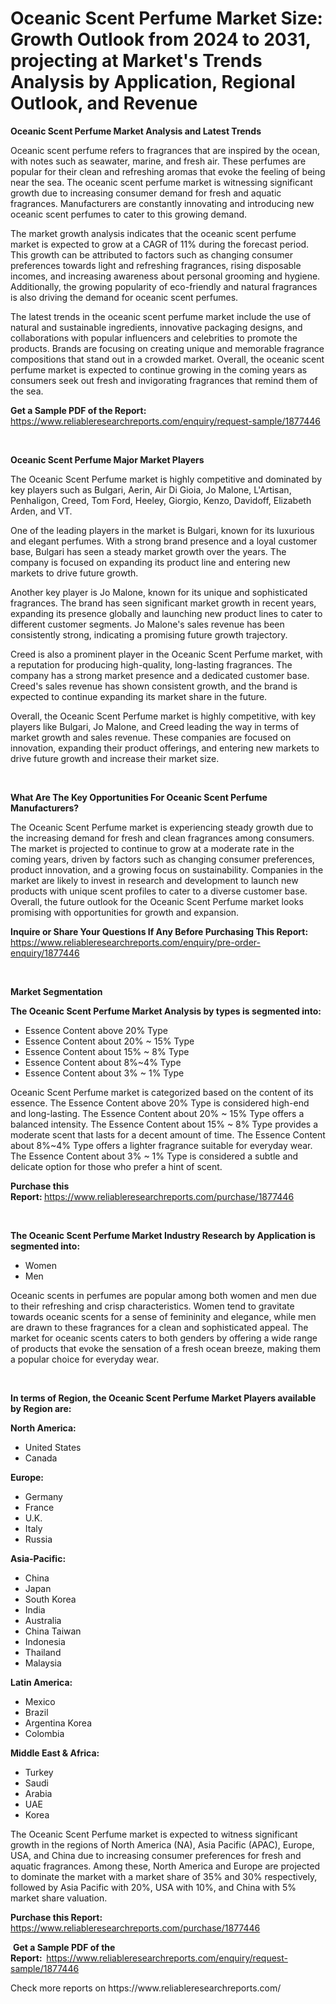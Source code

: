 <p><h1>Oceanic Scent Perfume Market Size: Growth Outlook from 2024 to 2031, projecting at Market's Trends Analysis by Application, Regional Outlook, and Revenue</h1></p><p><strong>Oceanic Scent Perfume Market Analysis and Latest Trends</strong></p>
<p><p>Oceanic scent perfume refers to fragrances that are inspired by the ocean, with notes such as seawater, marine, and fresh air. These perfumes are popular for their clean and refreshing aromas that evoke the feeling of being near the sea. The oceanic scent perfume market is witnessing significant growth due to increasing consumer demand for fresh and aquatic fragrances. Manufacturers are constantly innovating and introducing new oceanic scent perfumes to cater to this growing demand.</p><p>The market growth analysis indicates that the oceanic scent perfume market is expected to grow at a CAGR of 11% during the forecast period. This growth can be attributed to factors such as changing consumer preferences towards light and refreshing fragrances, rising disposable incomes, and increasing awareness about personal grooming and hygiene. Additionally, the growing popularity of eco-friendly and natural fragrances is also driving the demand for oceanic scent perfumes.</p><p>The latest trends in the oceanic scent perfume market include the use of natural and sustainable ingredients, innovative packaging designs, and collaborations with popular influencers and celebrities to promote the products. Brands are focusing on creating unique and memorable fragrance compositions that stand out in a crowded market. Overall, the oceanic scent perfume market is expected to continue growing in the coming years as consumers seek out fresh and invigorating fragrances that remind them of the sea.</p></p>
<p><strong>Get a Sample PDF of the Report:&nbsp;</strong> <a href="https://www.reliableresearchreports.com/enquiry/request-sample/1877446">https://www.reliableresearchreports.com/enquiry/request-sample/1877446</a></p>
<p>&nbsp;</p>
<p><strong>Oceanic Scent Perfume Major Market Players</strong></p>
<p><p>The Oceanic Scent Perfume market is highly competitive and dominated by key players such as Bulgari, Aerin, Air Di Gioia, Jo Malone, L'Artisan, Penhaligon, Creed, Tom Ford, Heeley, Giorgio, Kenzo, Davidoff, Elizabeth Arden, and VT.</p><p>One of the leading players in the market is Bulgari, known for its luxurious and elegant perfumes. With a strong brand presence and a loyal customer base, Bulgari has seen a steady market growth over the years. The company is focused on expanding its product line and entering new markets to drive future growth.</p><p>Another key player is Jo Malone, known for its unique and sophisticated fragrances. The brand has seen significant market growth in recent years, expanding its presence globally and launching new product lines to cater to different customer segments. Jo Malone's sales revenue has been consistently strong, indicating a promising future growth trajectory.</p><p>Creed is also a prominent player in the Oceanic Scent Perfume market, with a reputation for producing high-quality, long-lasting fragrances. The company has a strong market presence and a dedicated customer base. Creed's sales revenue has shown consistent growth, and the brand is expected to continue expanding its market share in the future.</p><p>Overall, the Oceanic Scent Perfume market is highly competitive, with key players like Bulgari, Jo Malone, and Creed leading the way in terms of market growth and sales revenue. These companies are focused on innovation, expanding their product offerings, and entering new markets to drive future growth and increase their market size.</p></p>
<p>&nbsp;</p>
<p><strong>What Are The Key Opportunities For Oceanic Scent Perfume Manufacturers?</strong></p>
<p><p>The Oceanic Scent Perfume market is experiencing steady growth due to the increasing demand for fresh and clean fragrances among consumers. The market is projected to continue to grow at a moderate rate in the coming years, driven by factors such as changing consumer preferences, product innovation, and a growing focus on sustainability. Companies in the market are likely to invest in research and development to launch new products with unique scent profiles to cater to a diverse customer base. Overall, the future outlook for the Oceanic Scent Perfume market looks promising with opportunities for growth and expansion.</p></p>
<p><strong>Inquire or Share Your Questions If Any Before Purchasing This Report:</strong> <a href="https://www.reliableresearchreports.com/enquiry/pre-order-enquiry/1877446">https://www.reliableresearchreports.com/enquiry/pre-order-enquiry/1877446</a></p>
<p>&nbsp;</p>
<p><strong>Market Segmentation</strong></p>
<p><strong>The Oceanic Scent Perfume Market Analysis by types is segmented into:</strong></p>
<p><ul><li>Essence Content above 20% Type</li><li>Essence Content about 20% ~ 15% Type</li><li>Essence Content about 15% ~ 8% Type</li><li>Essence Content about 8%~4% Type</li><li>Essence Content about 3% ~ 1% Type</li></ul></p>
<p><p>Oceanic Scent Perfume market is categorized based on the content of its essence. The Essence Content above 20% Type is considered high-end and long-lasting. The Essence Content about 20% ~ 15% Type offers a balanced intensity. The Essence Content about 15% ~ 8% Type provides a moderate scent that lasts for a decent amount of time. The Essence Content about 8%~4% Type offers a lighter fragrance suitable for everyday wear. The Essence Content about 3% ~ 1% Type is considered a subtle and delicate option for those who prefer a hint of scent.</p></p>
<p><strong>Purchase this Report:&nbsp;</strong><a href="https://www.reliableresearchreports.com/purchase/1877446">https://www.reliableresearchreports.com/purchase/1877446</a></p>
<p>&nbsp;</p>
<p><strong>The Oceanic Scent Perfume Market Industry Research by Application is segmented into:</strong></p>
<p><ul><li>Women</li><li>Men</li></ul></p>
<p><p>Oceanic scents in perfumes are popular among both women and men due to their refreshing and crisp characteristics. Women tend to gravitate towards oceanic scents for a sense of femininity and elegance, while men are drawn to these fragrances for a clean and sophisticated appeal. The market for oceanic scents caters to both genders by offering a wide range of products that evoke the sensation of a fresh ocean breeze, making them a popular choice for everyday wear.</p></p>
<p>&nbsp;</p>
<p><strong>In terms of Region, the Oceanic Scent Perfume Market Players available by Region are:</strong></p>
<p>
    <p> <strong> North America: </strong>
        <ul>
            <li>United States</li>
            <li>Canada</li>
        </ul>
        </p> 
    <p> <strong> Europe: </strong>
        <ul>
            <li>Germany</li>
            <li>France</li>
            <li>U.K.</li>
            <li>Italy</li>
            <li>Russia</li>
        </ul>
        </p> 
    <p> <strong> Asia-Pacific: </strong>
        <ul>
            <li>China</li>
            <li>Japan</li>
            <li>South Korea</li>
            <li>India</li>
            <li>Australia</li>
            <li>China Taiwan</li>
            <li>Indonesia</li>
            <li>Thailand</li>
            <li>Malaysia</li>
        </ul>
        </p> 
    <p> <strong> Latin America: </strong>
        <ul>
            <li>Mexico</li>
            <li>Brazil</li>
            <li>Argentina Korea</li>
            <li>Colombia</li>
        </ul>
        </p> 
    <p> <strong> Middle East & Africa: </strong>
        <ul>
            <li>Turkey</li>
            <li>Saudi</li>
            <li>Arabia</li>
            <li>UAE</li>
            <li>Korea</li>
        </ul>
    </p>
    </p>
<p><p>The Oceanic Scent Perfume market is expected to witness significant growth in the regions of North America (NA), Asia Pacific (APAC), Europe, USA, and China due to increasing consumer preferences for fresh and aquatic fragrances. Among these, North America and Europe are projected to dominate the market with a market share of 35% and 30% respectively, followed by Asia Pacific with 20%, USA with 10%, and China with 5% market share valuation.</p></p>
<p><strong>Purchase this Report: </strong><a href="https://www.reliableresearchreports.com/purchase/1877446">https://www.reliableresearchreports.com/purchase/1877446</a></p>
<p>&nbsp;<strong>Get a Sample PDF of the Report:&nbsp;&nbsp;</strong><a href="https://www.reliableresearchreports.com/enquiry/request-sample/1877446">https://www.reliableresearchreports.com/enquiry/request-sample/1877446</a></p>
<p><strong></strong></p>
<p>Check more reports on https://www.reliableresearchreports.com/</p>